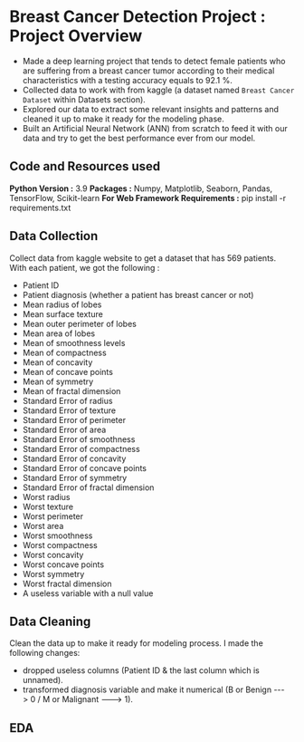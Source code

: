 # Breast Cancer Detection Project : Project Overview
* Made a deep learning project that tends to detect female patients who are suffering from a breast cancer tumor according to their medical characteristics with a testing accuracy equals to 92.1 %.
* Collected data to work with from kaggle (a dataset named `Breast Cancer Dataset` within Datasets section).
* Explored our data to extract some relevant insights and patterns and cleaned it up to make it ready for the modeling phase.
* Built an Artificial Neural Network (ANN) from scratch to feed it with our data and try to get the best performance ever from our model.

## Code and Resources used
<b>Python Version :</b> 3.9
<b>Packages :</b> Numpy, Matplotlib, Seaborn, Pandas, TensorFlow, Scikit-learn
<b>For Web Framework Requirements :</b> pip install -r requirements.txt

## Data Collection
Collect data from kaggle website to get a dataset that has 569 patients.
With each patient, we got the following :
* Patient ID
* Patient diagnosis (whether a patient has breast cancer or not)
* Mean radius of lobes
* Mean surface texture
* Mean outer perimeter of lobes
* Mean area of lobes
* Mean of smoothness levels
* Mean of compactness
* Mean of concavity
* Mean of concave points
* Mean of symmetry
* Mean of fractal dimension
* Standard Error of radius
* Standard Error of texture
* Standard Error of perimeter
* Standard Error of area
* Standard Error of smoothness
* Standard Error of compactness
* Standard Error of concavity
* Standard Error of concave points
* Standard Error of symmetry
* Standard Error of fractal dimension
* Worst radius
* Worst texture
* Worst perimeter
* Worst area
* Worst smoothness
* Worst compactness
* Worst concavity
* Worst concave points
* Worst symmetry
* Worst fractal dimension
* A useless variable with a null value

## Data Cleaning
Clean the data up to make it ready for modeling process. I made the following changes:
* dropped useless columns (Patient ID & the last column which is unnamed).
* transformed diagnosis variable and make it numerical (B or Benign ---> 0 / M or Malignant ---> 1).

## EDA
